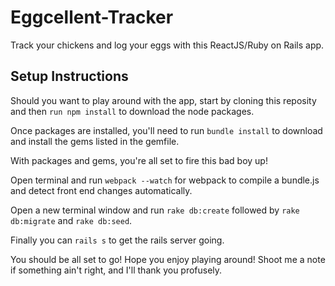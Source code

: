 # Eggcellent-Tracker 
Track your chickens and log your eggs with this ReactJS/Ruby on Rails app.


## Setup Instructions

Should you want to play around with the app, start by cloning this reposity and then `run npm install` to download the node packages.

Once packages are installed, you'll need to run `bundle install` to download and install the gems listed in the gemfile.

With packages and gems, you're all set to fire this bad boy up!

Open terminal and run `webpack --watch` for webpack to compile a bundle.js and detect front end changes automatically.

Open a new terminal window and run `rake db:create` followed by `rake db:migrate` and `rake db:seed`.  

Finally you can `rails s` to get the rails server going.

You should be all set to go!  Hope you enjoy playing around!  Shoot me a note if something ain't right, and I'll thank you profusely.

